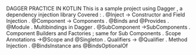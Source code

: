 DAGGER PRACTICE IN KOTLIN
This is a sample project using Dagger , a dependency injection library
Covered :
 . @Inject -> Constructor and Field Injection
 . @Component -> Components
 . @Binds and @Provides 
 . @Module
 . Multibindings in Dagger
 . @SubComponent ->SubComponents
 . Component Builders and Factories ; same for Sub Components
 . Scope Annotations ->@Scope and @Singleton
 . Qualifiers -> @Qualifier
 . Method Injection
 . @BindsInstance ans @BindsOptionalOf
